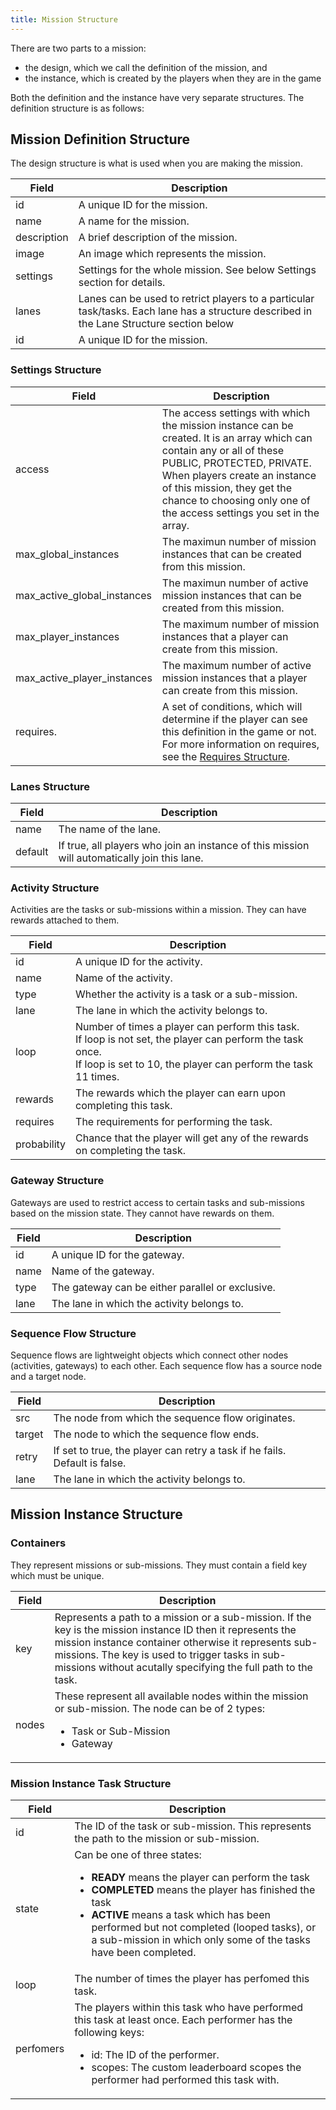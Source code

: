 ```yaml
---
title: Mission Structure
---
```


There are two parts to a mission:

* the design, which we call the definition of the mission, and
* the instance, which is created by the players when they are in the game

Both the definition and the instance have very separate structures. The definition structure is as follows:


## Mission Definition Structure

The design structure is what is used when you are making the mission.

|    Field    |    Description    |
|-------------|-------------------|
| id          | A unique ID for the mission. |
| name        | A name for the mission. |
| description | A brief description of the mission. |
| image       | An image which represents the mission. |
| settings    | Settings for the whole mission. See below Settings section for details. |
| lanes       | Lanes can be used to retrict players to a particular task/tasks. Each lane has a structure described in the Lane Structure section below |
| id          | A unique ID for the mission. |


### Settings Structure

|    Field    |    Description    |
|-------------|-------------------|
| access      | The access settings with which the mission instance can be created. It is an array which can contain any or all of these PUBLIC, PROTECTED, PRIVATE. When players create an instance of this mission, they get the chance to choosing only one of the access settings you set in the array. |
| max_global_instances | The maximun number of mission instances that can be created from this mission. |
| max_active_global_instances | The maximun number of active mission instances that can be created from this mission. |
| max_player_instances | The maximum number of mission instances that a player can create from this mission. |
| max_active_player_instances | The maximum number of active mission instances that a player can create from this mission. |
| requires. | A set of conditions, which will determine if the player can see this definition in the game or not. For more information on requires, see the [Requires Structure](requires-structure.md). |


### Lanes Structure

|    Field    |    Description    |
|-------------|-------------------|
| name        | The name of the lane. |
| default     | If true, all players who join an instance of this mission will automatically join this lane. |


### Activity Structure

Activities are the tasks or sub-missions within a mission. They can have rewards attached to them.

|    Field    |    Description    |
|-------------|-------------------|
| id          | A unique ID for the activity. |
| name        | Name of the activity. |
| type        | Whether the activity is a task or a sub-mission. |
| lane        | The lane in which the activity belongs to. |
| loop        | Number of times a player can perform this task. <br />If loop is not set, the player can perform the task once.<br /> If loop is set to 10, the player can perform the task 11 times. |
| rewards     | The rewards which the player can earn upon completing this task. |
| requires    | The requirements for performing the task. |
| probability | Chance that the player will get any of the rewards on completing the task. |


### Gateway Structure

Gateways are used to restrict access to certain tasks and sub-missions based on the mission state. They cannot have rewards on them.

|    Field    |    Description    |
|-------------|-------------------|
| id          | A unique ID for the gateway. |
| name        | Name of the gateway. |
| type        | The gateway can be either parallel or exclusive. |
| lane        | The lane in which the activity belongs to. |


### Sequence Flow Structure

Sequence flows are lightweight objects which connect other nodes (activities, gateways) to each other. Each sequence flow has a source node and a target node.

|    Field    |    Description    |
|-------------|-------------------|
| src         | The node from which the sequence flow originates. |
| target      | The node to which the sequence flow ends. |
| retry       | If set to true, the player can retry a task if he fails. Default is false. |
| lane        | The lane in which the activity belongs to. |



## Mission Instance Structure

### Containers

They represent missions or sub-missions. They must contain a field key which must be unique.

|    Field    |    Description    |
|-------------|-------------------|
| key         | Represents a path to a mission or a sub-mission. If the key is the mission instance ID then it represents the mission instance container otherwise it represents sub-missions. The key is used to trigger tasks in sub-missions without acutally specifying the full path to the task. |
| nodes       | These represent all available nodes within the mission or sub-mission. The node can be of 2 types: <ul><li>Task or Sub-Mission</li><li>Gateway</li></ul> |

### Mission Instance Task Structure

|    Field    |    Description    |
|-------------|-------------------|
| id          | The ID of the task or sub-mission. This represents the path to the mission or sub-mission. |
| state       | Can be one of three states:<ul><li>**READY** means the player can perform the task</li><li>**COMPLETED** means the player has finished the task</li><li>**ACTIVE** means a task which has been performed but not completed (looped tasks), or a sub-mission in which only some of the tasks have been completed.</li></ul> |
| loop        | The number of times the player has perfomed this task. |
| perfomers   | The players within this task who have performed this task at least once. Each performer has the following keys: <ul><li>id: The ID of the performer.</li><li>scopes: The custom leaderboard scopes the performer had performed this task with.</li></ul> |
